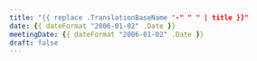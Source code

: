 ```yaml
---
title: "{{ replace .TranslationBaseName "-" " " | title }}"
date: {{ dateFormat "2006-01-02" .Date }}
meetingDate: {{ dateFormat "2006-01-02" .Date }}
draft: false
---
```

